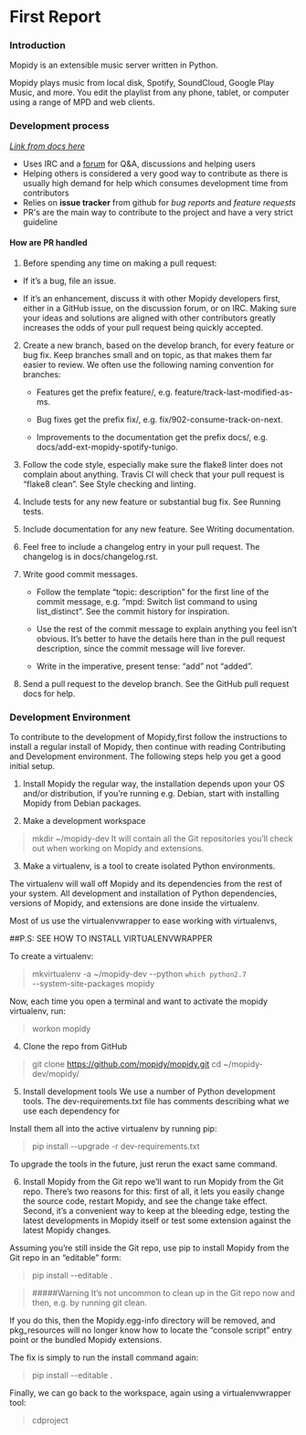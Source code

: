 # First Report

### Introduction
Mopidy is an extensible music server written in Python.

Mopidy plays music from local disk, Spotify, SoundCloud, Google Play Music, and more. You edit the playlist from any phone, tablet, or computer using a range of MPD and web clients.

### Development process

[*Link from docs here*](https://docs.mopidy.com/en/latest/contributing/)

- Uses IRC and a [forum](discuss.mopidy.com) for Q&A, discussions and helping users
- Helping others is considered a very good way to contribute as there is usually high demand for help which consumes development time from contributors
- Relies on **issue tracker** from github for *bug reports* and *feature requests*
- PR's are the main way to contribute to the project and have a very strict guideline

#### How are PR handled

1. Before spending any time on making a pull request:


  * If it’s a bug, file an issue.

  * If it’s an enhancement, discuss it with other Mopidy developers first, either in a GitHub issue, on the discussion forum, or on IRC. Making sure your ideas and solutions are aligned with other contributors greatly increases the odds of your pull request being quickly accepted.

2. Create a new branch, based on the develop branch, for every feature or bug fix. Keep branches small and on topic, as that makes them far easier to review. We often use the following naming convention for branches:

    * Features get the prefix feature/, e.g. feature/track-last-modified-as-ms.

    * Bug fixes get the prefix fix/, e.g. fix/902-consume-track-on-next.

    * Improvements to the documentation get the prefix docs/, e.g. docs/add-ext-mopidy-spotify-tunigo.

3. Follow the code style, especially make sure the flake8 linter does not complain about anything. Travis CI will check that your pull request is “flake8 clean”. See Style checking and linting.

4. Include tests for any new feature or substantial bug fix. See Running tests.

5. Include documentation for any new feature. See Writing documentation.

6. Feel free to include a changelog entry in your pull request. The changelog is in docs/changelog.rst.

7. Write good commit messages.

    * Follow the template “topic: description” for the first line of the commit message, e.g. “mpd: Switch list command to using list_distinct”. See the commit history for inspiration.

    * Use the rest of the commit message to explain anything you feel isn’t obvious. It’s better to have the details here than in the pull request description, since the commit message will live forever.

    * Write in the imperative, present tense: “add” not “added”.

8. Send a pull request to the develop branch. See the GitHub pull request docs for help.

### Development Environment
To contribute to the development of Mopidy,first follow the instructions to install a regular install of Mopidy, then continue with reading Contributing and Development environment.
The following steps help you get a good initial setup. 

1. Install Mopidy the regular way, the installation depends upon your OS and/or distribution, if you’re running e.g. Debian, start with installing Mopidy from Debian packages.

2. Make a development workspace
 >mkdir ~/mopidy-dev
 It will contain all the Git repositories you’ll check out when working on Mopidy and extensions.
 
3. Make a virtualenv, is a tool to create isolated Python environments.

The virtualenv will wall off Mopidy and its dependencies from the rest of your system. All development and installation of Python dependencies, versions of Mopidy, and extensions are done inside the virtualenv.

Most of us use the virtualenvwrapper to ease working with virtualenvs,

##P.S: SEE HOW TO INSTALL VIRTUALENVWRAPPER

To create a virtualenv:
>mkvirtualenv -a ~/mopidy-dev --python `which python2.7` \
  --system-site-packages mopidy

  Now, each time you open a terminal and want to activate the mopidy virtualenv, run:
>workon mopidy

4. Clone the repo from GitHub
>git clone https://github.com/mopidy/mopidy.git
>cd ~/mopidy-dev/mopidy/

5. Install development tools
We use a number of Python development tools. The dev-requirements.txt file has comments describing what we use each dependency for

Install them all into the active virtualenv by running pip:
>pip install --upgrade -r dev-requirements.txt

To upgrade the tools in the future, just rerun the exact same command.

6. Install Mopidy from the Git repo
we’ll want to run Mopidy from the Git repo. There’s two reasons for this: first of all, it lets you easily change the source code, restart Mopidy, and see the change take effect. Second, it’s a convenient way to keep at the bleeding edge, testing the latest developments in Mopidy itself or test some extension against the latest Mopidy changes.

Assuming you’re still inside the Git repo, use pip to install Mopidy from the Git repo in an “editable” form:
>pip install --editable .

>#####Warning
>It’s not uncommon to clean up in the Git repo now and then, e.g. by running git clean.

If you do this, then the Mopidy.egg-info directory will be removed, and pkg_resources will no longer know how to locate the “console script” entry point or the bundled Mopidy extensions.

The fix is simply to run the install command again:
>pip install --editable .

Finally, we can go back to the workspace, again using a virtualenvwrapper tool:
>cdproject
